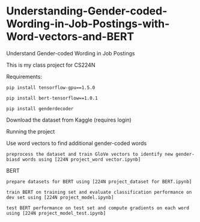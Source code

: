 # Understanding-Gender-coded-Wording-in-Job-Postings-with-Word-vectors-and-BERT
Understand Gender-coded Wording in Job Postings

This is my class project for CS224N

Requirements:

    pip install tensorflow-gpu==1.5.0

    pip install bert-tensorflow==1.0.1

    pip install genderdecoder

Download the dataset from Kaggle (requires login)

Running the project

Use word vectors to find additional gender-coded words

    preprocess the dataset and train GloVe vectors to identify new gender-biasd words using [224N project_word vector.ipynb]

BERT

    prepare datasets for BERT using [224N project_dataset for BERT.ipynb]

    train BERT on training set and evaluate classification performance on dev set using [224N project_model.ipynb]

    test BERT performance on test set and compute gradients on each word using [224N project_model_test.ipynb]



